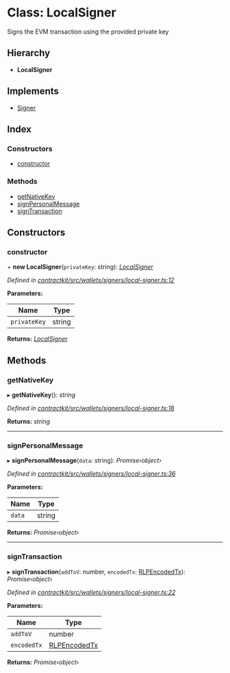 # Class: LocalSigner

Signs the EVM transaction using the provided private key

## Hierarchy

* **LocalSigner**

## Implements

* [Signer](../interfaces/_contractkit_src_wallets_signers_signer_.signer.md)

## Index

### Constructors

* [constructor](_contractkit_src_wallets_signers_local_signer_.localsigner.md#constructor)

### Methods

* [getNativeKey](_contractkit_src_wallets_signers_local_signer_.localsigner.md#getnativekey)
* [signPersonalMessage](_contractkit_src_wallets_signers_local_signer_.localsigner.md#signpersonalmessage)
* [signTransaction](_contractkit_src_wallets_signers_local_signer_.localsigner.md#signtransaction)

## Constructors

###  constructor

\+ **new LocalSigner**(`privateKey`: string): *[LocalSigner](_contractkit_src_wallets_signers_local_signer_.localsigner.md)*

*Defined in [contractkit/src/wallets/signers/local-signer.ts:12](https://github.com/celo-org/celo-monorepo/blob/master/packages/contractkit/src/wallets/signers/local-signer.ts#L12)*

**Parameters:**

Name | Type |
------ | ------ |
`privateKey` | string |

**Returns:** *[LocalSigner](_contractkit_src_wallets_signers_local_signer_.localsigner.md)*

## Methods

###  getNativeKey

▸ **getNativeKey**(): *string*

*Defined in [contractkit/src/wallets/signers/local-signer.ts:18](https://github.com/celo-org/celo-monorepo/blob/master/packages/contractkit/src/wallets/signers/local-signer.ts#L18)*

**Returns:** *string*

___

###  signPersonalMessage

▸ **signPersonalMessage**(`data`: string): *Promise‹object›*

*Defined in [contractkit/src/wallets/signers/local-signer.ts:36](https://github.com/celo-org/celo-monorepo/blob/master/packages/contractkit/src/wallets/signers/local-signer.ts#L36)*

**Parameters:**

Name | Type |
------ | ------ |
`data` | string |

**Returns:** *Promise‹object›*

___

###  signTransaction

▸ **signTransaction**(`addToV`: number, `encodedTx`: [RLPEncodedTx](../interfaces/_contractkit_src_utils_signing_utils_.rlpencodedtx.md)): *Promise‹object›*

*Defined in [contractkit/src/wallets/signers/local-signer.ts:22](https://github.com/celo-org/celo-monorepo/blob/master/packages/contractkit/src/wallets/signers/local-signer.ts#L22)*

**Parameters:**

Name | Type |
------ | ------ |
`addToV` | number |
`encodedTx` | [RLPEncodedTx](../interfaces/_contractkit_src_utils_signing_utils_.rlpencodedtx.md) |

**Returns:** *Promise‹object›*
